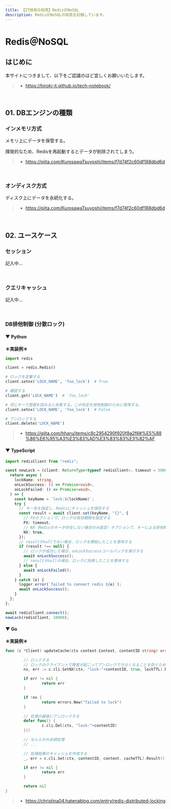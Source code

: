 ```yaml
---
title: 【IT技術の知見】Redis＠NoSQL
description: Redis＠NoSQLの知見を記録しています。
---
```


# Redis＠NoSQL

## はじめに

本サイトにつきまして、以下をご認識のほど宜しくお願いいたします。

> - https://hiroki-it.github.io/tech-notebook/

<br>

## 01. DBエンジンの種類

### インメモリ方式

メモリ上にデータを保管する。

揮発的なため、Redisを再起動するとデータが削除されてしまう。

> - https://qiita.com/KurosawaTsuyoshi/items/f7d74f2c60df188dbd6d

<br>

### オンディスク方式

ディスク上にデータを永続化する。

> - https://qiita.com/KurosawaTsuyoshi/items/f7d74f2c60df188dbd6d

<br>

## 02. ユースケース

### セッション

記入中...

<br>

### クエリキャッシュ

記入中...

<br>

### DB排他制御 (分散ロック)

#### ▼ Python

**＊実装例＊**

```python
import redis

client = redis.Redis()

# ロックを定義する
client.setnx('LOCK_NAME', 'foo_lock')  # True

# 確認する
client.get('LOCK_NAME')  # 'foo_lock'

# 同じキーで登録を試みると失敗する。この判定を排他制御のために使用する。
client.setnx('LOCK_NAME', 'foo_lock')  # False

# アンロックする
client.delete('LOCK_NAME')
```

> - https://qiita.com/hharu/items/c8c2954290f920f8a2f6#%E5%88%86%E6%95%A3%E3%83%AD%E3%83%83%E3%82%AF

#### ▼ TypeScript

```typescript
import redisClient from "redis";

const newLock = (client: ReturnType<typeof redisClient>, timeout = 50000) => {
  return async (
    lockName: string,
    onLockSuccess: () => Promise<void>,
    onLockFailed: () => Promise<void>,
  ) => {
    const keyName = `lock:${lockName}`;
    try {
      // キー名を指定し、Redisにキャッシュを保存する
      const result = await client.set(keyName, "{}", {
        // PXオプションで、ロックの有効期限を設定する
        PX: timeout,
        // NX（Redisのキーが存在しない場合のみ設定）オプションで、キーによる排他制御を実現する
        NX: true,
      });
      // resultがnullでない場合、ロックを開始したことを意味する
      if (result !== null) {
        // ロックが成功した場合、onLockSuccessコールバックを実行する
        await onLockSuccess();
        // resultがnullの場合、ロックに失敗したことを意味する
      } else {
        await onLockFailed();
      }
    } catch (e) {
      logger.error(`failed to connect redis ${e}`);
      await onLockSuccess();
    }
  };
};

await redisClient.connect();
newLock(redisClient, 10000);
```

#### ▼ Go

**＊実装例＊**

```go
func (c *Client) updateCache(ctx context.Context, contentID string) error {

	    // ロックする
	    // ロックのクライアントで障害が起こってアンロックできなくなることを防ぐために、ロックの失効時間を設定しておく
	    nx, err := c.cli.SetNX(ctx, "lock:"+contentID, true, lockTTL).Result()

		if err != nil {
                return err
        }

        if !nx {
                return errors.New("failed to lock")
        }

        // 処理の最後にアンロックする
        defer func() {
                c.cli.Del(ctx, "lock:"+contentID)
        }()

        // なんらかの永続処理
        // ...

        // 処理結果のキャッシュを作成する
        _, err = c.cli.Set(ctx, contentID, content, cacheTTL).Result()

        if err != nil {
                return err
        }

		return nil
}
```

> - https://christina04.hatenablog.com/entry/redis-distributed-locking

<br>
